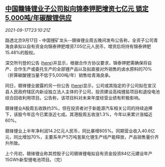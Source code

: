 <!--1631921462000-->
[中国赣锋锂业子公司拟向锦泰钾肥增资七亿元 锁定5,000吨/年碳酸锂供应](https://cn.reuters.com/article/ganfeng-lithium-investment-raw-supply-09-idCNKBS2GD29F)
------

<div><i>2021-09-17T23:10:21Z</i></div><p>路透北京9月17日 - 中国锂矿龙头--赣锋锂业周五晚间发布公告称，全资子公司青海良承拟以自有资金向锦泰钾肥增资7.05亿元人民币，增资后将持有锦泰钾肥15.48%的股权。</p><p>深交所刊登的公告 (<a href="http://www.szse.cn/disclosure/listed/bulletinDetail/index.html?7cffadab-67ba-4f64-809e-4bcebdef1875">here</a>)并显示，根据合作方协议要求，锦泰钾肥需确保将自产、合作生产或委托生产的全部锂产品以及拟直接对外销售的卤水原料的70%（折算碳酸锂当量不低于5,000吨/年）销售给青海良承。</p><p>同日，赣锋锂业披露的另一份公告 (<a href="http://www.szse.cn/disclosure/listed/bulletinDetail/index.html?87a16f4a-b41f-45d4-b571-f6c3c00abed3">here</a>)显示，公司或其指定的子公司拟在宣汉县人民政府辖区内新设独立法人主体的子公司，投资建设高纯锂盐项目和退役电池综合回收利用项目。公告称，该项目料对未来年度经营业绩有积极影响。</p><p>赣锋锂业A股周五收跌约3%，但在投资者对于新能源汽车相关公司的持续追捧下，该股今年迄今已累涨近七成。其港股周五收涨1.3%，今年以来累计涨幅近60%。</p><p>赣锋锂业上半年净利润14.2亿元人民币，同比暴增805%。同期营业收入40.6亿元，同比增加70%，主要系年产5万吨氢氧化锂生产线产能释放，产品销售量价齐升所致。</p><p>上个月初，赣锋锂业称其控股子公司赣锋锂电拟自有资金投资84亿元建设年产15GWh新型锂电池项目。（完）</p>
